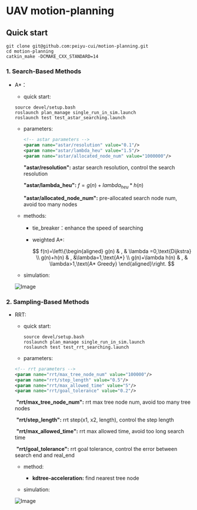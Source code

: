 # UAV motion-planning

## Quick start

```shell
git clone git@github.com:peiyu-cui/motion-planning.git
cd motion-planning
catkin_make -DCMAKE_CXX_STANDARD=14
```

### 1. Search-Based Methods

* A*：

  * quick start:

  ```shell
  source devel/setup.bash
  roslaunch plan_manage single_run_in_sim.launch
  roslaunch test test_astar_searching.launch
  ```

  * parameters:

    ```xml
    <!-- astar parameters -->
    <param name="astar/resolution" value="0.1"/>
    <param name="astar/lambda_heu" value="1.5"/>
    <param name="astar/allocated_node_num" value="1000000"/>
    ```

    **"astar/resolution":**     astar search resolution, control the search resolution

    **"astar/lambda_heu":**     $f = g(n) + lambda_{heu} * h(n)$

    **"astar/allocated_node_num":**  pre-allocated search node num, avoid too many nodes

  * methods:

    * tie_breaker：enhance the speed of searching
  
    * weighted A*: 
      
      $$ f(n)=\left\{\begin{aligned} g(n) & , & \lambda =0,\text{Dijkstra} \\ g(n)+h(n) & , &\lambda=1,\text{A*} \\ g(n)+\lambda h(n) & , & \lambda>1,\text{A* Greedy} \end{aligned}\right. $$
      
      
  
  * simulation:
  
  ![Image](https://github.com/peiyu-cui/motion-planning/blob/main/pic/astar.gif?raw=true)

### 2. Sampling-Based Methods

* RRT:

  * quick start:

    ```shell
    source devel/setup.bash
    roslaunch plan_manage single_run_in_sim.launch
    roslaunch test test_rrt_searching.launch
    ```

  * parameters:

  ```xml
  <!-- rrt parameters -->
  <param name="rrt/max_tree_node_num" value="100000"/>
  <param name="rrt/step_length" value="0.5"/>
  <param name="rrt/max_allowed_time" value="5"/>
  <param name="rrt/goal_tolerance" value="0.2"/>
  ```

  ​    **"rrt/max_tree_node_num":** rrt max tree node num, avoid too many tree nodes

  ​	**"rrt/step_length":** rrt step(x1, x2, length), control the step length

  ​	**"rrt/max_allowed_time":** rrt max allowed time, avoid too long search time

  ​	**"rrt/goal_tolerance":** rrt goal tolerance, control the error between search end and real_end

  * method:
    * **kdtree-acceleration:** find nearest tree node
  
  * simulation:
  
  ![Image](https://github.com/peiyu-cui/motion-planning/blob/main/pic/rrt.gif?raw=true)



